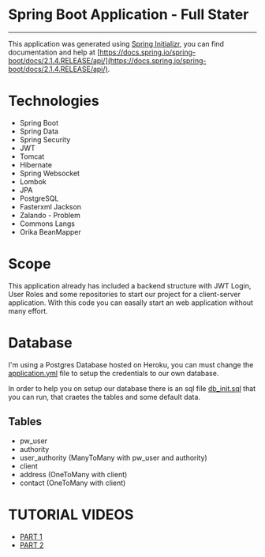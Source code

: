 Spring Boot Application - Full Stater
===================================
- - - - 

This application was generated using [Spring Initializr](https://start.spring.io/), you can find documentation and help at [https://docs.spring.io/spring-boot/docs/2.1.4.RELEASE/api/](https://docs.spring.io/spring-boot/docs/2.1.4.RELEASE/api/).

# Technologies #
- Spring Boot
- Spring Data
- Spring Security
- JWT
- Tomcat
- Hibernate
- Spring Websocket
- Lombok
- JPA
- PostgreSQL
- Fasterxml Jackson
- Zalando - Problem
- Commons Langs
- Orika BeanMapper

# Scope #
This application already has included a backend structure with JWT Login, User Roles and some repositories to start our project for a client-server application. With this code you can easally start an web application without many effort.

# Database #
I'm using a Postgres Database hosted on Heroku, you can must change the [application.yml](https://github.com/logdarkmatter/pw-server-starter/blob/master/src/main/resources/application.yml) file to setup the credentials to our own database.

In order to help you on setup our database there is an sql file [db_init.sql](https://github.com/logdarkmatter/pw-server-starter/blob/master/src/main/resources/sql/db_init.sql) that you can run, that craetes the tables and some default data.

## Tables ##
- pw_user 
- authority
- user_authority (ManyToMany with pw_user and authority)
- client
- address (OneToMany with client)
- contact (OneToMany with client)

# TUTORIAL VIDEOS #
- [PART 1](https://drive.google.com/file/d/1QLqjqgHUtxbIBZqvimWBe0MwZIcpnmhz/view?usp=sharing)
- [PART 2](https://drive.google.com/file/d/1OziO5keamiTCjGZl5405INFbFC5Qc5Mi/view?usp=sharing)
